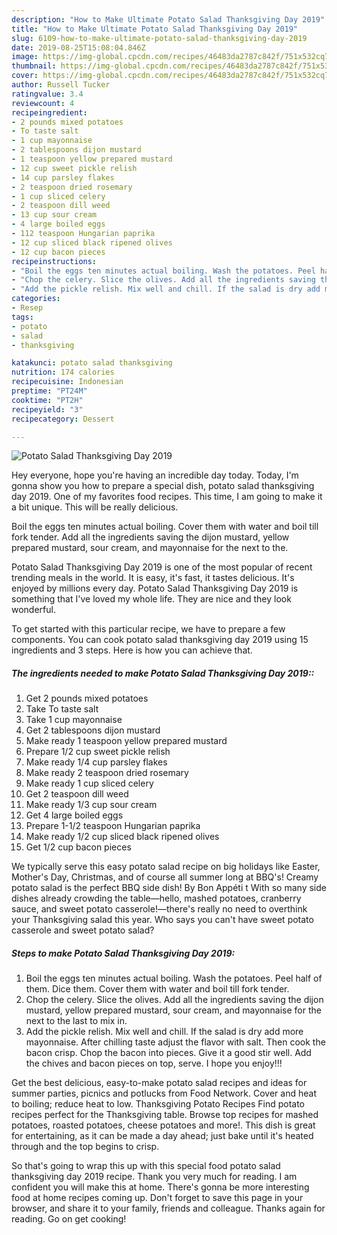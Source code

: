 ```yaml
---
description: "How to Make Ultimate Potato Salad Thanksgiving Day 2019"
title: "How to Make Ultimate Potato Salad Thanksgiving Day 2019"
slug: 6109-how-to-make-ultimate-potato-salad-thanksgiving-day-2019
date: 2019-08-25T15:08:04.846Z
image: https://img-global.cpcdn.com/recipes/46483da2787c842f/751x532cq70/potato-salad-thanksgiving-day-2019-recipe-main-photo.jpg
thumbnail: https://img-global.cpcdn.com/recipes/46483da2787c842f/751x532cq70/potato-salad-thanksgiving-day-2019-recipe-main-photo.jpg
cover: https://img-global.cpcdn.com/recipes/46483da2787c842f/751x532cq70/potato-salad-thanksgiving-day-2019-recipe-main-photo.jpg
author: Russell Tucker
ratingvalue: 3.4
reviewcount: 4
recipeingredient:
- 2 pounds mixed potatoes
- To taste salt
- 1 cup mayonnaise
- 2 tablespoons dijon mustard
- 1 teaspoon yellow prepared mustard
- 12 cup sweet pickle relish
- 14 cup parsley flakes
- 2 teaspoon dried rosemary
- 1 cup sliced celery
- 2 teaspoon dill weed
- 13 cup sour cream
- 4 large boiled eggs
- 112 teaspoon Hungarian paprika
- 12 cup sliced black ripened olives
- 12 cup bacon pieces
recipeinstructions:
- "Boil the eggs ten minutes actual boiling. Wash the potatoes. Peel half of them. Dice them. Cover them with water and boil till fork tender."
- "Chop the celery. Slice the olives. Add all the ingredients saving the dijon mustard, yellow prepared mustard, sour cream, and mayonnaise for the next to the last to mix in."
- "Add the pickle relish. Mix well and chill. If the salad is dry add more mayonnaise. After chilling taste adjust the flavor with salt. Then cook the bacon crisp. Chop the bacon into pieces. Give it a good stir well. Add the chives and bacon pieces on top, serve. I hope you enjoy!!!"
categories:
- Resep
tags:
- potato
- salad
- thanksgiving

katakunci: potato salad thanksgiving
nutrition: 174 calories
recipecuisine: Indonesian
preptime: "PT24M"
cooktime: "PT2H"
recipeyield: "3"
recipecategory: Dessert

---
```



![Potato Salad Thanksgiving Day 2019](https://img-global.cpcdn.com/recipes/46483da2787c842f/751x532cq70/potato-salad-thanksgiving-day-2019-recipe-main-photo.jpg)

Hey everyone, hope you're having an incredible day today. Today, I'm gonna show you how to prepare a special dish, potato salad thanksgiving day 2019. One of my favorites food recipes. This time, I am going to make it a bit unique. This will be really delicious.

Boil the eggs ten minutes actual boiling. Cover them with water and boil till fork tender. Add all the ingredients saving the dijon mustard, yellow prepared mustard, sour cream, and mayonnaise for the next to the.

Potato Salad Thanksgiving Day 2019 is one of the most popular of recent trending meals in the world. It is easy, it's fast, it tastes delicious. It's enjoyed by millions every day. Potato Salad Thanksgiving Day 2019 is something that I've loved my whole life. They are nice and they look wonderful.


To get started with this particular recipe, we have to prepare a few components. You can cook potato salad thanksgiving day 2019 using 15 ingredients and 3 steps. Here is how you can achieve that.

##### The ingredients needed to make Potato Salad Thanksgiving Day 2019::

1. Get 2 pounds mixed potatoes
1. Take To taste salt
1. Take 1 cup mayonnaise
1. Get 2 tablespoons dijon mustard
1. Make ready 1 teaspoon yellow prepared mustard
1. Prepare 1/2 cup sweet pickle relish
1. Make ready 1/4 cup parsley flakes
1. Make ready 2 teaspoon dried rosemary
1. Make ready 1 cup sliced celery
1. Get 2 teaspoon dill weed
1. Make ready 1/3 cup sour cream
1. Get 4 large boiled eggs
1. Prepare 1-1/2 teaspoon Hungarian paprika
1. Make ready 1/2 cup sliced black ripened olives
1. Get 1/2 cup bacon pieces


We typically serve this easy potato salad recipe on big holidays like Easter, Mother&#39;s Day, Christmas, and of course all summer long at BBQ&#39;s! Creamy potato salad is the perfect BBQ side dish! By Bon Appéti t With so many side dishes already crowding the table—hello, mashed potatoes, cranberry sauce, and sweet potato casserole!—there&#39;s really no need to overthink your Thanksgiving salad this year. Who says you can&#39;t have sweet potato casserole and sweet potato salad? 

##### Steps to make Potato Salad Thanksgiving Day 2019:

1. Boil the eggs ten minutes actual boiling. Wash the potatoes. Peel half of them. Dice them. Cover them with water and boil till fork tender.
1. Chop the celery. Slice the olives. Add all the ingredients saving the dijon mustard, yellow prepared mustard, sour cream, and mayonnaise for the next to the last to mix in.
1. Add the pickle relish. Mix well and chill. If the salad is dry add more mayonnaise. After chilling taste adjust the flavor with salt. Then cook the bacon crisp. Chop the bacon into pieces. Give it a good stir well. Add the chives and bacon pieces on top, serve. I hope you enjoy!!!


Get the best delicious, easy-to-make potato salad recipes and ideas for summer parties, picnics and potlucks from Food Network. Cover and heat to boiling; reduce heat to low. Thanksgiving Potato Recipes Find potato recipes perfect for the Thanksgiving table. Browse top recipes for mashed potatoes, roasted potatoes, cheese potatoes and more!. This dish is great for entertaining, as it can be made a day ahead; just bake until it&#39;s heated through and the top begins to crisp. 

So that's going to wrap this up with this special food potato salad thanksgiving day 2019 recipe. Thank you very much for reading. I am confident you will make this at home. There's gonna be more interesting food at home recipes coming up. Don't forget to save this page in your browser, and share it to your family, friends and colleague. Thanks again for reading. Go on get cooking!

